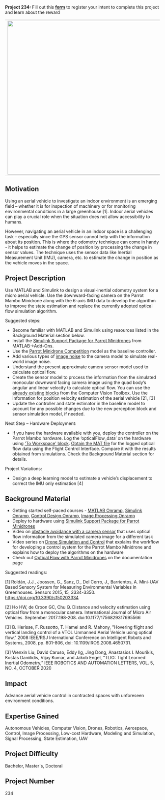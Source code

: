 **Project 234:** Fill out this <strong>[form](https://forms.office.com/Pages/ResponsePage.aspx?id=ETrdmUhDaESb3eUHKx3B5lOTzSa_A6lPqq2LJKzvpM5UMTBZRkc4UTRETjFERVRDWllQRE40OUFSQS4u)</strong> to  register your intent to complete this project and learn about the reward

<table>
<td><img src="https://gist.githubusercontent.com/robertogl/e0115dc303472a9cfd52bbbc8edb7665/raw/visualIntertialOdometry.png"  width=500 /></td>
<td><p><h1>Visual - Inertial Odometry for a Minidrone </h1></p>
<p>Design and implement a visual/visual-inertial odometry system using onboard camera for a Minidrone.</p>
</table>

## Motivation

Using an aerial vehicle to investigate an indoor environment is an emerging field – whether it is for inspection of machinery or for monitoring environmental conditions in a large greenhouse [1]. Indoor aerial vehicles can play a crucial role when the situation does not allow accessibility to humans. 

However, navigating an aerial vehicle in an indoor space is a challenging task – especially since the GPS sensor cannot help with the information about its position. This is where the odometry technique can come in handy - it helps to estimate the change of position by processing the change in sensor values. The technique uses the sensor data like Inertial Measurement Unit (IMU), camera, etc. to estimate the change in position as the vehicle moves in the space.


## Project Description

Use MATLAB and Simulink to design a visual-inertial odometry system for a micro aerial vehicle. Use the downward-facing camera on the Parrot Mambo Minidrone along with the 6-axis IMU data to develop the algorithm to improve the state estimation and replace the currently adopted optical flow simulation algorithm.

Suggested steps:
 - Become familiar with MATLAB and Simulink using resources listed in the Background Material section below.
 - Install the [Simulink Support Package for Parrot Minidrones](https://www.mathworks.com/matlabcentral/fileexchange/63318-simulink-support-package-for-parrot-minidrones) from MATLAB-&gt;Add-Ons.
 - Use the [Parrot Minidrone Competition](https://www.mathworks.com/help/supportpkg/parrot/ref/color-detection-and-landing-parrot-example.html) model as the baseline controller.
 - Add various types of [image noise](https://www.mathworks.com/help/images/ref/imnoise.html) to the camera model to simulate real-world image noise. 
 - Understand the present approximate camera sensor model used to calculate optical flow. 
 - Create the sensor model to process the information from the simulated monocular downward facing camera image using the quad body’s angular and linear velocity to calculate optical flow. You can use the [already existing blocks](https://www.mathworks.com/help/vision/referencelist.html?type=block&amp;s_tid=CRUX_topnav) from the Computer Vision Toolbox. Use the information for position velocity estimation of the aerial vehicle [2], [3] 
- Update the controller and state estimator in the baseline model to account for any possible changes due to the new perception block and sensor simulation model, if needed.

Next Step – Hardware Deployment:
 - If you have the hardware available with you, deploy the controller on the Parrot Mambo hardware. Log the ‘opticalFlow_data’ on the hardware using ['To Workspace' block](https://www.mathworks.com/help/simulink/slref/toworkspace.html). [Obtain the MAT file](https://www.mathworks.com/help/supportpkg/parrot/ug/using-flight-control-interface-to-obtain-the-log-files.html) for the logged optical flow data using the Flight Control Interface. Compare it with the results obtained from simulations. Check the Background Material section for details.

Project Variations:
 - Design a deep learning model to estimate a vehicle’s displacement to correct the IMU only estimation [4]


## Background Material

 - Getting started self-paced courses - [MATLAB Onramp](https://www.mathworks.com/learn/tutorials/matlab-onramp.html), [Simulink Onramp](https://www.mathworks.com/learn/tutorials/simulink-onramp.html), [Control Design Onramp](https://www.mathworks.com/learn/tutorials/control-design-onramp-with-simulink.html), [Image Processing Onramp](https://www.mathworks.com/learn/tutorials/image-processing-onramp.html)
 - Deploy to hardware using [Simulink Support Package for Parrot Minidrones](https://www.mathworks.com/help/supportpkg/parrot/)
 - Video on [obstacle avoidance with a camera sensor](https://www.youtube.com/watch?v=YTmq13xGnLg) that uses optical flow information from the simulated camera image for a different task
 - Video series on [Drone Simulation and Control](https://www.mathworks.com/videos/series/drone-simulation-and-control.html) that explains the workflow for developing a control system for the Parrot Mambo Minidrone and explains how to deploy the algorithms on the hardware
 - Check out [Optical Flow with Parrot Minidrones](https://www.mathworks.com/help/supportpkg/parrot/ug/optical-flow-with-parrot-minidrones.html) on the documentation page 


Suggested readings:

[1] Roldán, J.J., Joossen, G., Sanz, D., Del Cerro, J., Barrientos, A. Mini-UAV Based Sensory System for Measuring Environmental Variables in Greenhouses. Sensors 2015, 15, 3334-3350. https://doi.org/10.3390/s150203334 

[2] Ho HW, de Croon GC, Chu Q. Distance and velocity estimation using optical flow from a monocular camera. International Journal of Micro Air Vehicles. September 2017:198-208. doi:10.1177/1756829317695566  

[3] B. Herisse, F. Russotto, T. Hamel and R. Mahony, "Hovering flight and vertical landing control of a VTOL Unmanned Aerial Vehicle using optical flow," 2008 IEEE/RSJ International Conference on Intelligent Robots and Systems, 2008, pp. 801-806, doi: 10.1109/IROS.2008.4650731.
  
[3] Wenxin Liu, David Caruso, Eddy Ilg, Jing Dong, Anastasios I. Mourikis, Kostas Daniilidis,
Vijay Kumar, and Jakob Engel, “TLIO: Tight Learned Inertial Odometry,” IEEE ROBOTICS AND AUTOMATION LETTERS, VOL. 5, NO. 4, OCTOBER 2020



## Impact

 Advance aerial vehicle control in contracted spaces with unforeseen environment conditions.

## Expertise Gained 

Autonomous Vehicles, Computer Vision, Drones, Robotics, Aerospace, Control, Image Processing, Low-cost Hardware, Modeling and Simulation, Signal Processing, State Estimation, UAV


## Project Difficulty

Bachelor, Master's, Doctoral

## Project Number

234